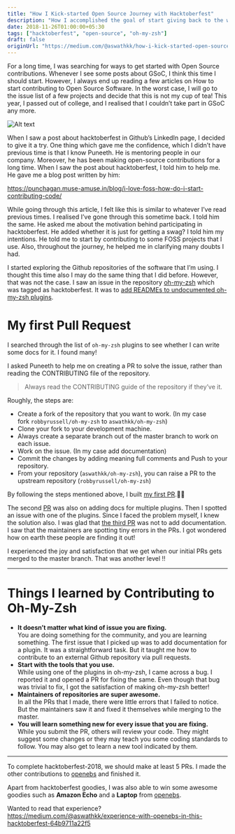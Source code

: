 ```yaml
---
title: "How I Kick-started Open Source Journey with Hacktoberfest"
description: "How I accomplished the goal of start giving back to the world of Open Source Software. And how you can start contributing to FOSS."
date: 2018-11-26T01:00:00+05:30
tags: ["hacktoberfest", "open-source", "oh-my-zsh"]
draft: false
originUrl: "https://medium.com/@aswathkk/how-i-kick-started-open-source-journey-with-hacktoberfest-2018-d699b228e274"
---
```


For a long time, I was searching for ways to get started with Open Source contributions. Whenever I see some posts about GSoC, I think this time I should start. However, I always end up reading a few articles on How to start contributing to Open Source Software. In the worst case, I will go to the issue list of a few projects and decide that this is not my cup of tea!
This year, I passed out of college, and I realised that I couldn’t take part in GSoC any more.

![Alt text](images/Hacktoberfest-2018-TShirt.webp "Hacktoberfest-2018 T-shirt design")

When I saw a post about hacktoberfest in Github’s LinkedIn page, I decided to give it a try. One thing which gave me the confidence, which I didn’t have previous time is that I know Puneeth. He is mentoring people in our company. Moreover, he has been making open-source contributions for a long time. When I saw the post about hacktoberfest, I told him to help me. He gave me a blog post written by him:

https://punchagan.muse-amuse.in/blog/i-love-foss-how-do-i-start-contributing-code/

While going through this article, I felt like this is similar to whatever I’ve read previous times. I realised I’ve gone through this sometime back. I told him the same. He asked me about the motivation behind participating in hacktoberfest. He added whether it is just for getting a swag? I told him my intentions. He told me to start by contributing to some FOSS projects that I use. Also, throughout the journey, he helped me in clarifying many doubts I had.

I started exploring the Github repositories of the software that I’m using. I thought this time also I may do the same thing that I did before. However, that was not the case. I saw an issue in the repository [oh-my-zsh](https://github.com/robbyrussell/oh-my-zsh) which was tagged as hacktoberfest. It was to [add READMEs to undocumented oh-my-zsh plugins](https://github.com/robbyrussell/oh-my-zsh/issues/7175).

# My first Pull Request

I searched through the list of `oh-my-zsh` plugins to see whether I can write some docs for it. I found many!

I asked Puneeth to help me on creating a PR to solve the issue, rather than reading the CONTRIBUTING file of the repository.

> Always read the CONTRIBUTING guide of the repository if they’ve it.

Roughly, the steps are:

- Create a fork of the repository that you want to work. (In my case fork `robbyrussell/oh-my-zsh` to `aswathkk/oh-my-zsh`)
- Clone your fork to your development machine.
- Always create a separate branch out of the master branch to work on each issue.
- Work on the issue. (In my case add documentation)
- Commit the changes by adding meaning full comments and Push to your repository.
- From your repository (`aswathkk/oh-my-zsh`), you can raise a PR to the upstream repository (`robbyrussell/oh-my-zsh`)

By following the steps mentioned above, I built [my first PR](https://github.com/robbyrussell/oh-my-zsh/pull/7216).🕺🕺

The second [PR](https://github.com/robbyrussell/oh-my-zsh/pull/7229) was also on adding docs for multiple plugins. Then I spotted an issue with one of the plugins. Since I faced the problem myself, I knew the solution also. I was glad that [the third PR](https://github.com/robbyrussell/oh-my-zsh/pull/7233) was not to add documentation. I saw that the maintainers are spotting tiny errors in the PRs. I got wondered how on earth these people are finding it out!

I experienced the joy and satisfaction that we get when our initial PRs gets merged to the master branch. That was another level !!

---

# Things I learned by Contributing to Oh-My-Zsh

- **It doesn’t matter what kind of issue you are fixing.**  
  You are doing something for the community, and you are learning something. The first issue that I picked up was to add documentation for a plugin. It was a straightforward task. But it taught me how to contribute to an external Github repository via pull requests.
- **Start with the tools that you use.**  
  While using one of the plugins in oh-my-zsh, I came across a bug. I reported it and opened a PR for fixing the same. Even though that bug was trivial to fix, I got the satisfaction of making oh-my-zsh better!
- **Maintainers of repositories are super awesome.**  
  In all the PRs that I made, there were little errors that I failed to notice. But the maintainers saw it and fixed it themselves while merging to the master.
- **You will learn something new for every issue that you are fixing.**  
  While you submit the PR, others will review your code. They might suggest some changes or they may teach you some coding standards to follow. You may also get to learn a new tool indicated by them.

---

To complete hacktoberfest-2018, we should make at least 5 PRs. I made the other contributions to [openebs](https://medium.com/u/487395ff1add) and finished it.

Apart from hacktoberfest goodies, I was also able to win some awesome goodies such as **Amazon Echo** and a **Laptop** from [openebs](https://medium.com/u/487395ff1add).

Wanted to read that experience?
https://medium.com/@aswathkk/experience-with-openebs-in-this-hacktoberfest-64b9711a22f5
